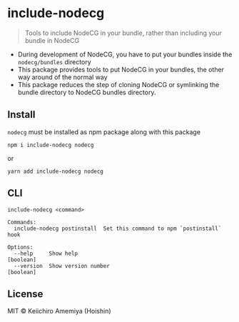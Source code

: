 # include-nodecg

> Tools to include NodeCG in your bundle, rather than including your bundle in NodeCG

-   During development of NodeCG, you have to put your bundles inside the `nodecg/bundles` directory
-   This package provides tools to put NodeCG in your bundles, the other way around of the normal way
-   This package reduces the step of cloning NodeCG or symlinking the bundle directory to NodeCG bundles directory.

## Install

`nodecg` must be installed as npm package along with this package

```
npm i include-nodecg nodecg
```

or

```
yarn add include-nodecg nodecg
```

## CLI

```
include-nodecg <command>

Commands:
  include-nodecg postinstall  Set this command to npm `postinstall` hook

Options:
  --help     Show help                                                 [boolean]
  --version  Show version number                                       [boolean]
```

## License

MIT &copy; Keiichiro Amemiya (Hoishin)
